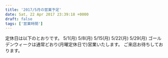 ```yaml
---
title: '2017/5月の営業予定'
date: Sat, 22 Apr 2017 23:39:18 +0000
draft: false
tags: ['営業時間']
---
```


定休日は以下のとおりです。 5/1(月) 5/8(月) 5/15(月) 5/22(月) 5/29(月) ゴールデンウィークは通常どおり(月曜定休日で)営業いたします。 ご来店お待ちしております。